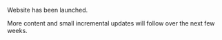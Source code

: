 ﻿<!--
    Published: 2015-02-16 22:44
    Author: Dustin Moris Gorski
    Title: Hello World
-->
Website has been launched.

More content and small incremental updates will follow over the next few weeks.
